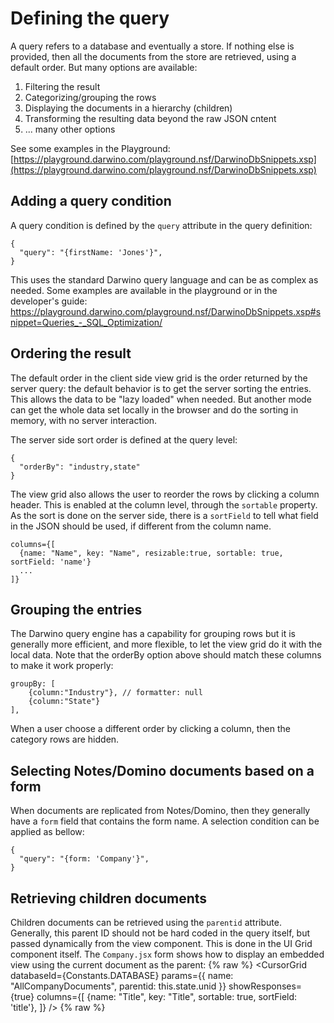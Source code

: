 # Defining the query

A query refers to a database and eventually a store. If nothing else is provided, then all the documents from the store are retrieved, using a default order. But many options are available:

1. Filtering the result
2. Categorizing/grouping the rows
3. Displaying the documents in a hierarchy (children)
4. Transforming the resulting data beyond the raw JSON cntent
5. ... many other options

See some examples in the Playground: 
[https://playground.darwino.com/playground.nsf/DarwinoDbSnippets.xsp](https://playground.darwino.com/playground.nsf/DarwinoDbSnippets.xsp)

## Adding a query condition
A query condition is defined by the `query` attribute in the query definition:

    {
      "query": "{firstName: 'Jones'}",
    }
This uses the standard Darwino query language and can be as complex as needed. Some examples are available in the playground or in the developer's guide:
https://playground.darwino.com/playground.nsf/DarwinoDbSnippets.xsp#snippet=Queries_-_SQL_Optimization/

## Ordering the result
The default order in the client side view grid is the order returned by the server query: the default behavior is to get the server sorting the entries. This allows the data to be "lazy loaded" when needed. But another mode can get the whole data set locally in the browser and do the sorting in memory, with no server interaction.

The server side sort order is defined at the query level:

    {
      "orderBy": "industry,state"
    }

The view grid also allows the user to reorder the rows by clicking a column header. This is enabled at the column level, through the `sortable` property. As the sort is done on the server side, there is a `sortField` to tell what field in the JSON should be used, if different from the column name.

    columns={[
      {name: "Name", key: "Name", resizable:true, sortable: true, sortField: 'name'}
      ...
    ]}


## Grouping the entries
The Darwino query engine has a capability for grouping rows but it is generally more efficient, and more flexible, to let the view grid do it with the local data. Note that the orderBy option above should match these columns to make it work properly:

    groupBy: [
        {column:"Industry"}, // formatter: null
        {column:"State"}
    ],

When a user choose a different order by clicking a column, then the category rows are hidden.

## Selecting Notes/Domino documents based on a form
When documents are replicated from Notes/Domino, then they generally have a `form` field that contains the form name. A selection condition can be applied as bellow:

    {
      "query": "{form: 'Company'}",
    }

## Retrieving children documents
Children documents can be retrieved using the `parentid` attribute. Generally, this parent ID should not be hard coded in the query itself, but passed dynamically from the view component. This is done in the UI Grid component itself. The `Company.jsx` form shows how to display an embedded view using the current document as the parent:
{% raw %}
        <CursorGrid
          databaseId={Constants.DATABASE}
          params={{
            name: "AllCompanyDocuments",
            parentid: this.state.unid
          }}
          showResponses={true}
          columns={[
            {name: "Title", key: "Title", sortable: true, sortField: 'title'},
          ]}
        />
{% raw %}